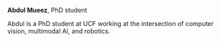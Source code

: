 **Abdul Mueez**, PhD student 

Abdul is a PhD student at UCF working at the intersection of computer vision, multimodal AI, and robotics. 
